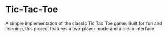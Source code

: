 # Tic-Tac-Toe
A simple implementation of the classic Tic Tac Toe game. Built for fun and learning, this project features a two-player mode and a clean interface
